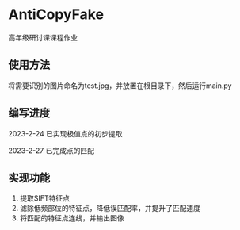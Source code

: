 # AntiCopyFake
高年级研讨课课程作业

## 使用方法
将需要识别的图片命名为test.jpg，并放置在根目录下，然后运行main.py

## 编写进度
2023-2-24 已实现极值点的初步提取

2023-2-27 已完成点的匹配

## 实现功能
1. 提取SIFT特征点
2. 滤除低频部位的特征点，降低误匹配率，并提升了匹配速度
3. 将匹配的特征点连线，并输出图像